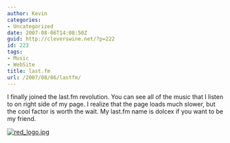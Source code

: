 ```yaml
---
author: Kevin
categories:
- Uncategorized
date: 2007-08-06T14:08:50Z
guid: http://cleverswine.net/?p=222
id: 223
tags:
- Music
- WebSite
title: last.fm
url: /2007/08/06/lastfm/
---
```


I finally joined the last.fm revolution. You can see all of the music that I listen to on right side of my page. I realize that the page loads much slower, but the cool factor is worth the wait. My last.fm name is dolcex if you want to be my friend.

[<img src='https://i2.wp.com/blog.cleverswine.net/wp-content/uploads/2007/08/red_logo.jpg?w=840' alt='red_logo.jpg' data-recalc-dims="1" />](http://www.last.fm/)